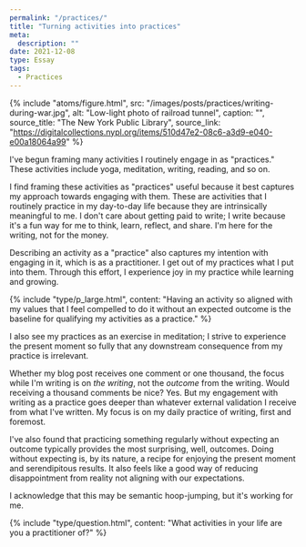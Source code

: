 ```yaml
---
permalink: "/practices/"
title: "Turning activities into practices"
meta:
  description: ""
date: 2021-12-08
type: Essay
tags:
  - Practices
---
```


{% include "atoms/figure.html", src: "/images/posts/practices/writing-during-war.jpg", alt: "Low-light photo of railroad tunnel", caption: "", source_title: "The New York Public Library", source_link: "https://digitalcollections.nypl.org/items/510d47e2-08c6-a3d9-e040-e00a18064a99" %}

I've begun framing many activities I routinely engage in as "practices." These activities include yoga, meditation, writing, reading, and so on.

I find framing these activities as "practices" useful because it best captures my approach towards engaging with them. These are activities that I routinely practice in my day-to-day life because they are intrinsically meaningful to me. I don't care about getting paid to write; I write because it's a fun way for me to think, learn, reflect, and share. I'm here for the writing, not for the money.

Describing an activity as a "practice" also captures my intention with engaging in it, which is as a practitioner. I get out of my practices what I put into them. Through this effort, I experience joy in my practice while learning and growing.

{% include "type/p_large.html", content: "Having an activity so aligned with my values that I feel compelled to do it without an expected outcome is the baseline for qualifying my activities as a practice." %}

I also see my practices as an exercise in meditation; I strive to experience the present moment so fully that any downstream consequence from my practice is irrelevant.

Whether my blog post receives one comment or one thousand, the focus while I'm writing is on _the writing_, not the _outcome_ from the writing. Would receiving a thousand comments be nice? Yes. But my engagement with writing as a practice goes deeper than whatever external validation I receive from what I've written. My focus is on my daily practice of writing, first and foremost.

I've also found that practicing something regularly without expecting an outcome typically provides the most surprising, well, outcomes. Doing without expecting is, by its nature, a recipe for enjoying the present moment and serendipitous results. It also feels like a good way of reducing disappointment from reality not aligning with our expectations.

I acknowledge that this may be semantic hoop-jumping, but it's working for me.

{% include "type/question.html", content: "What activities in your life are you a practitioner of?" %}
